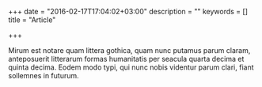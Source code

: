 +++
date = "2016-02-17T17:04:02+03:00"
description = ""
keywords = []
title = "Article"

+++

Mirum est notare quam littera gothica, quam nunc putamus parum claram, anteposuerit litterarum formas humanitatis per seacula quarta decima et quinta decima. Eodem modo typi, qui nunc nobis videntur parum clari, fiant sollemnes in futurum.

